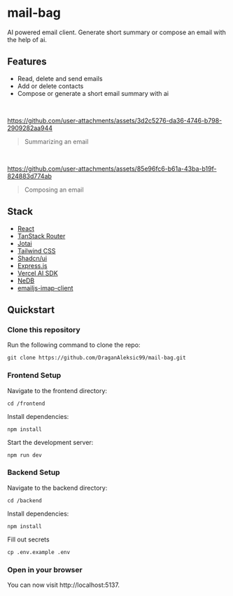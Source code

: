 # mail-bag

AI powered email client. Generate short summary or compose an email with the help of ai.

## Features

- Read, delete and send emails
- Add or delete contacts
- Compose or generate a short email summary with ai

<br>

https://github.com/user-attachments/assets/3d2c5276-da36-4746-b798-2909282aa944
> Summarizing an email

<br>

https://github.com/user-attachments/assets/85e96fc6-b61a-43ba-b19f-824883d774ab
> Composing an email

## Stack

- [React](https://react.dev/)
- [TanStack Router](https://tanstack.com/router/latest)
- [Jotai](https://jotai.org/)
- [Tailwind CSS](https://tailwindcss.com/)
- [Shadcn/ui](https://ui.shadcn.com/)
- [Express.js](https://expressjs.com/)
- [Vercel AI SDK](https://sdk.vercel.ai/docs/introduction)
- [NeDB](https://github.com/louischatriot/nedb)
- [emailjs-imap-client](https://www.npmjs.com/package/emailjs-imap-client)

## Quickstart

### Clone this repository

Run the following command to clone the repo:

```
git clone https://github.com/DraganAleksic99/mail-bag.git
```

### Frontend Setup

Navigate to the frontend directory:

```
cd /frontend
```

Install dependencies:

```
npm install
```

Start the development server:

```
npm run dev
```

### Backend Setup

Navigate to the backend directory:

```
cd /backend
```

Install dependencies:

```
npm install
```

Fill out secrets

```
cp .env.example .env
```

### Open in your browser

You can now visit http://localhost:5137.
